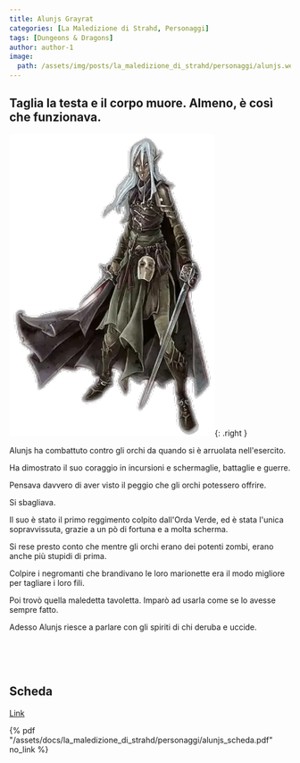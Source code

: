 ```yaml
---
title: Alunjs Grayrat
categories: [La Maledizione di Strahd, Personaggi]
tags: [Dungeons & Dragons]
author: author-1
image:
  path: /assets/img/posts/la_maledizione_di_strahd/personaggi/alunjs.webp
---
```


## Taglia la testa e il corpo muore. Almeno, è così che funzionava.

![Desktop View](/assets/img/posts/la_maledizione_di_strahd/personaggi/alunjs.webp){: .right }

Alunjs ha combattuto contro gli orchi da quando si è arruolata nell'esercito. 

Ha dimostrato il suo coraggio in incursioni e schermaglie, battaglie e guerre. 

Pensava davvero di aver visto il peggio che gli orchi potessero offrire. 

Si sbagliava. 

Il suo è stato il primo reggimento colpito dall'Orda Verde, ed è stata l'unica sopravvissuta, grazie a un pò di fortuna e a molta scherma. 

Si rese presto conto che mentre gli orchi erano dei potenti zombi, erano anche più stupidi di prima. 

Colpire i negromanti che brandivano le loro marionette era il modo migliore per tagliare i loro fili. 

Poi trovò quella maledetta tavoletta. Imparò ad usarla come se lo avesse sempre fatto. 

Adesso Alunjs riesce a parlare con gli spiriti di chi deruba e uccide.

<br><br><br>

## Scheda

<a href="/assets/docs/la_maledizione_di_strahd/personaggi/alunjs_scheda.pdf" target="_blank">Link</a>

{% pdf "/assets/docs/la_maledizione_di_strahd/personaggi/alunjs_scheda.pdf" no_link %}